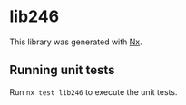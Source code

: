 # lib246

This library was generated with [Nx](https://nx.dev).

## Running unit tests

Run `nx test lib246` to execute the unit tests.
